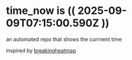 # time_now is (( 2025-09-09T07:15:00.590Z ))

an automated repo that shows the currnent time

inspired by [breakingheatmap](https://github.com/breakingheatmap/breakingheatmap)